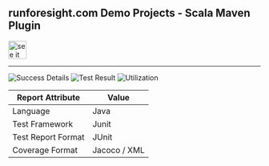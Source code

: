 ## runforesight.com Demo Projects - Scala Maven Plugin

<a href="https://demo.app.runforesight.com/repositories/github/runforesight-demo/scala-maven-plugin/workflow-runs">
  <img src="https://4750167.fs1.hubspotusercontent-na1.net/hubfs/4750167/foresight-live-badge-72.png" height="36" alt="see it on foresight" />
</a>

---
![Success Details](https://api-public.service.runforesight.com/api/v1/badge/success?repoId=75b68f02-026a-4170-87db-21549cec3ecb)
![Test Result](https://api-public.service.runforesight.com/api/v1/badge/test?repoId=75b68f02-026a-4170-87db-21549cec3ecb)
![Utilization](https://api-public.service.runforesight.com/api/v1/badge/utilization?repoId=75b68f02-026a-4170-87db-21549cec3ecb)


| Report Attribute  | Value   | 
|---|---|
| Language  | Java |
| Test Framework  | Junit |
| Test Report Format | JUnit |
| Coverage Format | Jacoco / XML  |
